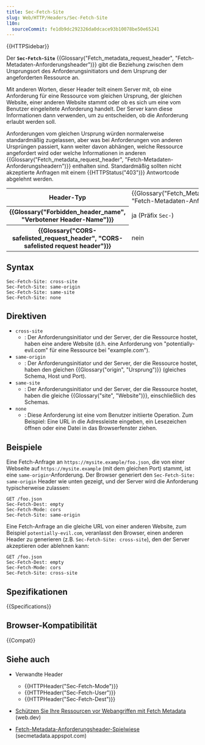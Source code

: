 ```yaml
---
title: Sec-Fetch-Site
slug: Web/HTTP/Headers/Sec-Fetch-Site
l10n:
  sourceCommit: fe1db9dc292326da0dcace93b10078be50e65241
---
```


{{HTTPSidebar}}

Der **`Sec-Fetch-Site`** {{Glossary("Fetch_metadata_request_header", "Fetch-Metadaten-Anforderungsheader")}} gibt die Beziehung zwischen dem Ursprungsort des Anforderungsinitiators und dem Ursprung der angeforderten Ressource an.

Mit anderen Worten, dieser Header teilt einem Server mit, ob eine Anforderung für eine Ressource vom gleichen Ursprung, der gleichen Website, einer anderen Website stammt oder ob es sich um eine vom Benutzer eingeleitete Anforderung handelt. Der Server kann diese Informationen dann verwenden, um zu entscheiden, ob die Anforderung erlaubt werden soll.

Anforderungen vom gleichen Ursprung würden normalerweise standardmäßig zugelassen, aber was bei Anforderungen von anderen Ursprüngen passiert, kann weiter davon abhängen, welche Ressource angefordert wird oder welche Informationen in anderen {{Glossary("Fetch_metadata_request_header", "Fetch-Metadaten-Anforderungsheadern")}} enthalten sind. Standardmäßig sollten nicht akzeptierte Anfragen mit einem {{HTTPStatus("403")}} Antwortcode abgelehnt werden.

<table class="properties">
  <tbody>
    <tr>
      <th scope="row">Header-Typ</th>
      <td>{{Glossary("Fetch_Metadata_Request_Header", "Fetch-Metadaten-Anforderungsheader")}}</td>
    </tr>
    <tr>
      <th scope="row">{{Glossary("Forbidden_header_name", "Verbotener Header-Name")}}</th>
      <td>ja (Präfix <code>Sec-</code>)</td>
    </tr>
    <tr>
      <th scope="row">
        {{Glossary("CORS-safelisted_request_header", "CORS-safelisted request header")}}
      </th>
      <td>nein</td>
    </tr>
  </tbody>
</table>

## Syntax

```http
Sec-Fetch-Site: cross-site
Sec-Fetch-Site: same-origin
Sec-Fetch-Site: same-site
Sec-Fetch-Site: none
```

## Direktiven

- `cross-site`
  - : Der Anforderungsinitiator und der Server, der die Ressource hostet, haben eine andere Website (d.h. eine Anforderung von "potentially-evil.com" für eine Ressource bei "example.com").
- `same-origin`
  - : Der Anforderungsinitiator und der Server, der die Ressource hostet, haben den gleichen {{Glossary("origin", "Ursprung")}} (gleiches Schema, Host und Port).
- `same-site`
  - : Der Anforderungsinitiator und der Server, der die Ressource hostet, haben die gleiche {{Glossary("site", "Website")}}, einschließlich des Schemas.
- `none`
  - : Diese Anforderung ist eine vom Benutzer initiierte Operation. Zum Beispiel: Eine URL in die Adressleiste eingeben, ein Lesezeichen öffnen oder eine Datei in das Browserfenster ziehen.

## Beispiele

Eine Fetch-Anfrage an `https://mysite.example/foo.json`, die von einer Webseite auf `https://mysite.example` (mit dem gleichen Port) stammt, ist eine `same-origin`-Anforderung.
Der Browser generiert den `Sec-Fetch-Site: same-origin` Header wie unten gezeigt, und der Server wird die Anforderung typischerweise zulassen:

```http
GET /foo.json
Sec-Fetch-Dest: empty
Sec-Fetch-Mode: cors
Sec-Fetch-Site: same-origin
```

Eine Fetch-Anfrage an die gleiche URL von einer anderen Website, zum Beispiel `potentially-evil.com`, veranlasst den Browser, einen anderen Header zu generieren (z.B. `Sec-Fetch-Site: cross-site`), den der Server akzeptieren oder ablehnen kann:

```http
GET /foo.json
Sec-Fetch-Dest: empty
Sec-Fetch-Mode: cors
Sec-Fetch-Site: cross-site
```

## Spezifikationen

{{Specifications}}

## Browser-Kompatibilität

{{Compat}}

## Siehe auch

- Verwandte Header

  - {{HTTPHeader("Sec-Fetch-Mode")}}
  - {{HTTPHeader("Sec-Fetch-User")}}
  - {{HTTPHeader("Sec-Fetch-Dest")}}

- [Schützen Sie Ihre Ressourcen vor Webangriffen mit Fetch Metadata](https://web.dev/articles/fetch-metadata) (web.dev)
- [Fetch-Metadata-Anforderungsheader-Spielwiese](https://secmetadata.appspot.com/) (secmetadata.appspot.com)
